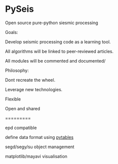 PySeis
======

Open source pure-python siesmic processing

Goals:

Develop seismic processing code as a learning tool. 

All algorithms will be linked to peer-reviewed articles.

All modules will be commented and documented/

Philosophy:

Dont recreate the wheel. 

Leverage new technologies.

Flexible

Open and shared

=========

epd compatible

define data format using [pytables](http://www.pytables.org/)

segd/segy/su object management

matplotlib/mayavi visualisation
